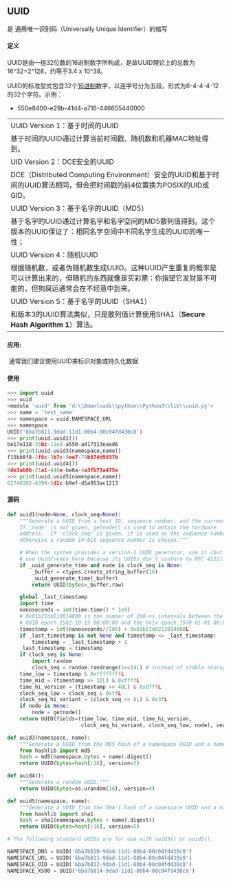 ## UUID

 是 通用唯一识别码（Universally Unique Identifier）的缩写

#### 定义

UUID是由一组32位数的16进制数字所构成，是故UUID理论上的总数为16^32=2^128，约等于3.4 x 10^38。

UUID的标准型式包含32个[16进制](https://baike.baidu.com/item/16%E8%BF%9B%E5%88%B6)数字，以连字号分为五段，形式为8-4-4-4-12的32个字符。示例：

- 550e8400-e29b-41d4-a716-446655440000

|                                          |
| ---------------------------------------- |
| UUID Version 1：基于时间的UUID                 |
| 基于时间的UUID通过计算当前时间戳、随机数和机器MAC地址得到。        |
| UID Version 2：DCE安全的UUID                 |
| DCE（Distributed Computing Environment）安全的UUID和基于时间的UUID算法相同，但会把时间戳的前4位置换为POSIX的UID或GID。 |
| UUID Version 3：基于名字的UUID（MD5）            |
| 基于名字的UUID通过计算名字和名字空间的MD5散列值得到。这个版本的UUID保证了：相同名字空间中不同名字生成的UUID的唯一性； |
| UUID Version 4：随机UUID                    |
| 根据随机数，或者伪随机数生成UUID。这种UUID产生重复的概率是可以计算出来的，但随机的东西就像是买彩票：你指望它发财是不可能的，但狗屎运通常会在不经意中到来。 |
| UUID Version 5：基于名字的UUID（SHA1）           |
| 和版本3的UUID算法类似，只是散列值计算使用SHA1（**Secure Hash Algorithm 1**）算法。 |



#### 应用:

​	通常我们建议使用UUID来标识对象或持久化数据





#### 使用

```python
>>> import uuid
>>> uuid
<module 'uuid' from 'd:\\Downloads\\python\\Python3\\lib\\uuid.py'>
>>> name = 'test_name'
>>> namespace = uuid.NAMESPACE_URL
>>> namespace
UUID('6ba7b811-9dad-11d1-80b4-00c04fd430c8')
>>> print(uuid.uuid1())
be17e138-35bc-11e8-a550-a417313eaed6
>>> print(uuid.uuid3(namespace,name))
f15bb8f8-2f0c-3b7c-9ee7-79b874d9837b
>>> print(uuid.uuid4())
9de3ab8b-21a1-448e-be6a-4a3fb77a475e
>>> print(uuid.uuid5(namespace,name))
62740382-6394-5d1c-b9ef-d5a953ac1213
```

#### 源码

```python
def uuid1(node=None, clock_seq=None):
    """Generate a UUID from a host ID, sequence number, and the current time.
    If 'node' is not given, getnode() is used to obtain the hardware
    address.  If 'clock_seq' is given, it is used as the sequence number;
    otherwise a random 14-bit sequence number is chosen."""

    # When the system provides a version-1 UUID generator, use it (but don't
    # use UuidCreate here because its UUIDs don't conform to RFC 4122).
    if _uuid_generate_time and node is clock_seq is None:
        _buffer = ctypes.create_string_buffer(16)
        _uuid_generate_time(_buffer)
        return UUID(bytes=_buffer.raw)

    global _last_timestamp
    import time
    nanoseconds = int(time.time() * 1e9)
    # 0x01b21dd213814000 is the number of 100-ns intervals between the
    # UUID epoch 1582-10-15 00:00:00 and the Unix epoch 1970-01-01 00:00:00.
    timestamp = int(nanoseconds//100) + 0x01b21dd213814000L
    if _last_timestamp is not None and timestamp <= _last_timestamp:
        timestamp = _last_timestamp + 1
    _last_timestamp = timestamp
    if clock_seq is None:
        import random
        clock_seq = random.randrange(1<<14L) # instead of stable storage
    time_low = timestamp & 0xffffffffL
    time_mid = (timestamp >> 32L) & 0xffffL
    time_hi_version = (timestamp >> 48L) & 0x0fffL
    clock_seq_low = clock_seq & 0xffL
    clock_seq_hi_variant = (clock_seq >> 8L) & 0x3fL
    if node is None:
        node = getnode()
    return UUID(fields=(time_low, time_mid, time_hi_version,
                        clock_seq_hi_variant, clock_seq_low, node), version=1)

def uuid3(namespace, name):
    """Generate a UUID from the MD5 hash of a namespace UUID and a name."""
    from hashlib import md5
    hash = md5(namespace.bytes + name).digest()
    return UUID(bytes=hash[:16], version=3)

def uuid4():
    """Generate a random UUID."""
    return UUID(bytes=os.urandom(16), version=4)

def uuid5(namespace, name):
    """Generate a UUID from the SHA-1 hash of a namespace UUID and a name."""
    from hashlib import sha1
    hash = sha1(namespace.bytes + name).digest()
    return UUID(bytes=hash[:16], version=5)

# The following standard UUIDs are for use with uuid3() or uuid5().

NAMESPACE_DNS = UUID('6ba7b810-9dad-11d1-80b4-00c04fd430c8')
NAMESPACE_URL = UUID('6ba7b811-9dad-11d1-80b4-00c04fd430c8')
NAMESPACE_OID = UUID('6ba7b812-9dad-11d1-80b4-00c04fd430c8')
NAMESPACE_X500 = UUID('6ba7b814-9dad-11d1-80b4-00c04fd430c8')
```

